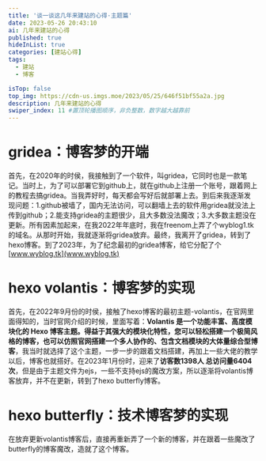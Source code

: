 ```yaml
---
title: '谈一谈这几年来建站的心得·主题篇'
date: 2023-05-26 20:43:10
ai: 几年来建站的心得
published: true
hideInList: true
categories: [建站心得]
tags:
  - 建站
  - 博客

isTop: false
top_img: https://cdn-us.imgs.moe/2023/05/25/646f51bf55a2a.jpg
description: 几年来建站的心得
swiper_index: 11 #置顶轮播图顺序，非负整数，数字越大越靠前
---
```

# gridea：博客梦的开端
首先，在2020年的时侯，我接触到了一个软件，叫gridea，它同时也是一款笔记。当时上，为了可以部署它到github上，就在github上注册一个账号，跟着网上的教程去搞gridea。当我弄好时，每天都会写好后就部署上去。到后来我逐渐发现问题：1.github被墙了，国内无法访问，可以翻墙上去的软件用gridea就没法上传到github；2.能支持gridea的主题很少，且大多数没法魔改；3.大多数主题没在更新。所有因素加起来，在我2022年年底时，我在freenom上弄了个wyblog1.tk的域名。从那时开始，我就逐渐将gridea放弃。最终，我离开了gridea，转到了hexo博客。到了2023年，为了纪念最初的gridea博客，给它分配了个[www.wyblog.tk](www.wyblog.tk)
# hexo volantis：博客梦的实现
首先，在2022年9月份的时侯，接触了hexo博客的最初主题-volantis，在官网里面得知的，当时官网介绍的时候，里面写着：**Volantis 是一个功能丰富、高度模块化的 Hexo 博客主题。得益于其强大的模块化特性，您可以轻松搭建一个极简风格的博客，也可以仿照官网搭建一个多人协作的、包含文档模块的大体量综合型博客**，我当时就选择了这个主题，一步一步的跟着文档搭建，再加上一些大佬的教学以后，博客也就搭好。在2023年1月份时，迎来了**访客数1398人 总访问量6404次**，但是由于主题文件为ejs，一些不支持ejs的魔改方案，所以逐渐将volantis博客放弃，并不在更新，转到了hexo butterfly博客。
# hexo butterfly：技术博客梦的实现
在放弃更新volantis博客后，直接再重新弄了一个新的博客，并在跟着一些魔改了butterfly的博客魔改，造就了这个博客。
